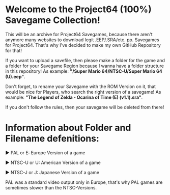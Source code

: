# Welcome to the Project64 (100%) Savegame Collection!

This will be an archive for Project64 Savegames, because there aren't anymore many websites to download legit .EEP/.SRA/etc. pp. Savegames for Project64.
That's why I've decided to make my own GitHub Repository for that!

If you want to upload a savefile, then please make a folder for the game and a folder for your Savegame Region because I wanna have a folder structure in this repository! As example: **"/Super Mario 64/NTSC-U/Super Mario 64 (U).eep"**.

Don't forget, to rename your Savegame with the ROM Version on it, that would be nice for Players, who search the right version of a savegame! As example: **"The Legend of Zelda - Ocarina of Time (E) (v1.1).sra"**.

If you don't follow the rules, then your savegame will be deleted from there!

# Information about Folder and Filename defenitions:

► PAL or E: Europe Version of a game

► NTSC-U or U: American Version of a game

► NTSC-J or J: Japanese Version of a game

PAL was a standard video output only in Europe, that's why PAL games are sometimes slower than the NTSC-Versions.
